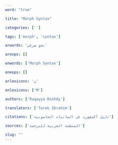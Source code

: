 ```yaml
---
word: "true"

title: "Morph Syntax"

categories: ['']

tags: ['morph', 'syntax']

arwords: 'نحو صرفي'

arexps: []

enwords: ['Morph Syntax']

enexps: []

arlexicons: 'ن'

enlexicons: ['M']

authors: ['Ruqayya Roshdy']

translators: ['Tarek Ibrahim']

citations: ['دليل أكسفورد في السانيات الحاسوبية']

sources: ['المنظمة العربية للترجمة']

slug: ""
---
```

